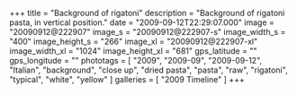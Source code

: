 +++
title = "Background of rigatoni"
description = "Background of rigatoni pasta, in vertical position."
date = "2009-09-12T22:29:07.000"
image = "20090912@222907"
image_s = "20090912@222907-s"
image_width_s = "400"
image_height_s = "266"
image_xl = "20090912@222907-xl"
image_width_xl = "1024"
image_height_xl = "681"
gps_latitude = ""
gps_longitude = ""
phototags = [ "2009", "2009-09", "2009-09-12", "Italian", "background", "close up", "dried pasta", "pasta", "raw", "rigatoni", "typical", "white", "yellow" ]
galleries = [ "2009 Timeline" ]
+++
